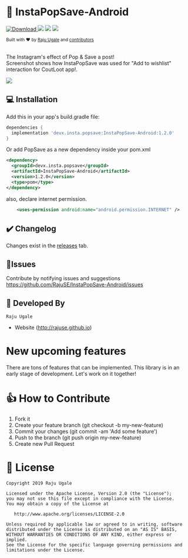 # 🔖 InstaPopSave-Android

[ ![Download](https://api.bintray.com/packages/rajuse/InstaPopSave-Android/devx.insta.popsave/images/download.svg) ](https://bintray.com/rajuse/InstaPopSave-Android/devx.insta.popsave/_latestVersion) [![](https://img.shields.io/badge/PRs-welcome-brightgreen.svg)]()  [![](https://rajuse.github.io/rajusegithub.svg)](https://github.com/RajuSE) [![](https://img.shields.io/badge/API-18%2B-brightgreen.svg?style=fla)](https://android-arsenal.com/api?level=18)

<div align="left">
  <sub>Built with ❤︎ by
  <a href="https://github.com/RajuSE">Raju Ugale</a> and
  <a href="https://github.com/RajuSE/InstaPopSave-Android/graphs/contributors">
    contributors
  </a>
</div>
<br/>

The Instagram's effect of Pop & Save a post! <br/>
Screenshot shows how InstaPopSave was used for "Add to wishlist" interaction for CoutLoot app!.

![](https://github.com/RajuSE/InstaPopSave-Android/blob/master/shots/PopSave_example.gif)


## 💻 Installation
Add this in your app's build.gradle file:
```groovy
dependencies {
  implementation 'devx.insta.popsave:InstaPopSave-Android:1.2.0'
}
```

Or add PopSave as a new dependency inside your pom.xml

```xml
<dependency>
  <groupId>devx.insta.popsave</groupId>
  <artifactId>InstaPopSave-Android</artifactId>
  <version>1.2.0</version>
  <type>pom</type>
</dependency>
```


also,
declare internet permission.
```xml
    <uses-permission android:name="android.permission.INTERNET" />
```


## ✔️ Changelog
Changes exist in the [releases](https://github.com/RajuSE/InstaPopSave-Android/releases) tab.


## 🦀Issues
Contribute by notifying issues and suggestions 
https://github.com/RajuSE/InstaPopSave-Android/issues


## 👨 Developed By

```
Raju Ugale
```
- Website (http://rajuse.github.io)

# New upcoming features
There are tons of features that can be implemented. This library is in an early stage of development. Let's work on it together!

# 👍 How to Contribute
1. Fork it
2. Create your feature branch (git checkout -b my-new-feature)
3. Commit your changes (git commit -am 'Add some feature')
4. Push to the branch (git push origin my-new-feature)
5. Create new Pull Request

# 📃 License

    Copyright 2019 Raju Ugale

    Licensed under the Apache License, Version 2.0 (the "License");
    you may not use this file except in compliance with the License.
    You may obtain a copy of the License at

       http://www.apache.org/licenses/LICENSE-2.0

    Unless required by applicable law or agreed to in writing, software
    distributed under the License is distributed on an "AS IS" BASIS,
    WITHOUT WARRANTIES OR CONDITIONS OF ANY KIND, either express or implied.
    See the License for the specific language governing permissions and
    limitations under the License.
